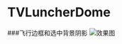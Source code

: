 # TVLuncherDome

###飞行边框和选中背景阴影
![效果图](https://github.com/youlong-no1/TvLauncherDome/raw/master/img/dome_img.png)
